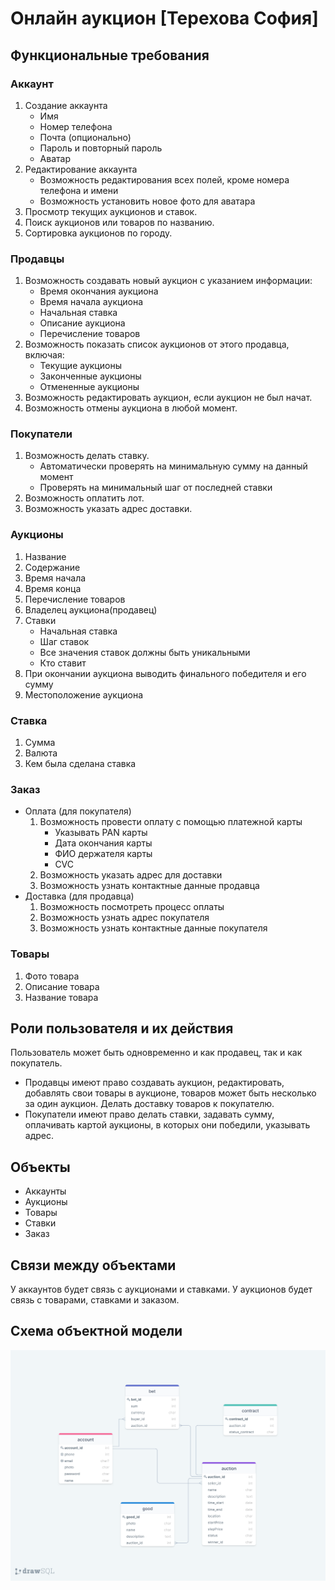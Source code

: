 # Онлайн аукцион [Терехова София]
## Функциональные требования
### Аккаунт
1. Создание аккаунта
	- Имя
	- Номер телефона
	- Почта (опционально)
	- Пароль и повторный пароль
	- Аватар
2. Редактирование аккаунта
	- Возможность редактирования всех полей, кроме номера телефона и имени
	- Возможность установить новое фото для аватара
3. Просмотр текущих аукционов и ставок.
4. Поиск аукционов или товаров по названию.
5. Сортировка аукционов по городу.
### Продавцы
1. Возможность создавать новый аукцион с указанием информации:
	- Время окончания аукциона
	- Время начала аукциона
	- Начальная ставка 
	- Описание аукциона
	- Перечисление товаров
2. Возможность показать список аукционов от этого продавца, включая:
	- Текущие аукционы
	- Законченные аукционы
	- Отмененные аукционы
3. Возможность редактировать аукцион, если аукцион не был начат. 
4. Возможность отмены аукциона в любой момент.
### Покупатели
1. Возможность делать ставку.
	- Автоматически проверять на минимальную сумму на данный момент
	- Проверять на минимальный шаг от последней ставки
2. Возможность оплатить лот.
3. Возможность указать адрес доставки.
### Аукционы
1. Название 
2. Содержание 
3. Время начала 
4. Время конца 
5. Перечисление товаров
6. Владелец аукциона(продавец)
7. Ставки
	- Начальная ставка
	- Шаг ставок
	- Все значения ставок должны быть уникальными
	- Кто ставит
8. При окончании аукциона выводить финального победителя и его сумму
9. Местоположение аукциона
### Ставка
1. Сумма
2. Валюта
3. Кем была сделана ставка

### Заказ
- Оплата (для покупателя)
	1. Возможность провести оплату с помощью платежной карты
		- Указывать PAN карты
		- Дата окончания карты
		- ФИО держателя карты
		- CVC
	2. Возможность указать адрес для доставки
	3. Возможность узнать контактные данные продавца
- Доставка (для продавца)
	1. Возможность посмотреть процесс оплаты
	2. Возможность узнать адрес покупателя
	3. Возможность узнать контактные данные покупателя
### Товары
1. Фото товара
2. Описание товара
3. Название товара
## Роли пользователя и их действия
Пользователь может быть одновременно и как продавец, так и как покупатель. 

 - Продавцы имеют право создавать аукцион, редактировать, добавлять свои товары в аукционе, товаров может быть несколько за один аукцион. Делать доставку товаров к покупателю.
 - Покупатели имеют право делать ставки, задавать сумму, оплачивать картой аукционы, в которых они победили, указывать адрес. 

## Объекты
 - Аккаунты
 - Аукционы
 - Товары
 - Ставки
 - Заказ
## Связи между объектами
У аккаунтов будет связь с аукционами и ставками. У аукционов будет связь с товарами, ставками и заказом.
## Схема объектной модели
![Schema](Schema.png)

